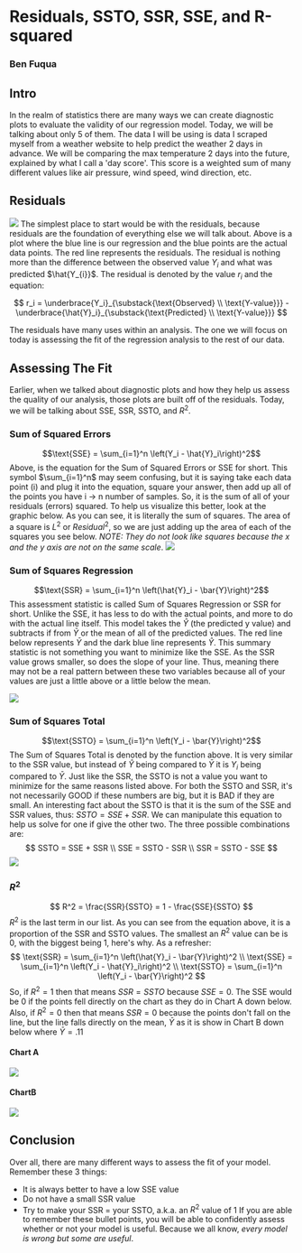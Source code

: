 # Residuals, SSTO, SSR, SSE, and R-squared
### Ben Fuqua

## Intro
In the realm of statistics there are many ways we can create diagnostic plots to evaluate the validity of our regression model. Today, we will be talking about only 5 of them. The data I will be using is data I scraped myself from a weather website to help predict the weather 2 days in advance. We will be comparing the max temperature 2 days into the future, explained by what I call a 'day score'. This score is a weighted sum of many different values like air pressure, wind speed, wind direction, etc. 

## Residuals
![](residuals_basic.png)
The simplest place to start would be with the residuals, because residuals are the foundation of everything else we will talk about. Above is a plot where the blue line is our regression and the blue points are the actual data points. The red line represents the residuals. The residual is nothing more than the difference between the observed value ${Y_{i}}$ and what was predicted $\hat{Y_{i}}$. The residual is denoted by the value $r_i$ and the equation: 

$$  r_i = \underbrace{Y_i}_{\substack{\text{Observed} \\ \text{Y-value}}} - \underbrace{\hat{Y}_i}_{\substack{\text{Predicted} \\ \text{Y-value}}} $$

The residuals have many uses within an analysis. The one we will focus on today is assessing the fit of the regression analysis to the rest of our data.

## Assessing The Fit
Earlier, when we talked about diagnostic plots and how they help us assess the quality of our analysis, those plots are built off of the residuals. Today, we will be talking about SSE, SSR, SSTO, and $R^2$. 

### Sum of Squared Errors 
$$\text{SSE} = \sum_{i=1}^n \left(Y_i - \hat{Y}_i\right)^2$$
Above, is the equation for the Sum of Squared Errors or SSE for short. This symbol $\sum_{i=1}^n$ may seem confusing, but it is saying take each data point (i) and plug it into the equation, square your answer, then add up all of the points you have i -> n number of samples. So, it is the sum of all of your residuals (errors) squared. To help us visualize this better, look at the graphic below. As you can see, it is literally the sum of squares. The area of a square is $L^2$ or $Residual^2$, so we are just adding up the area of each of the squares you see below. *NOTE: They do not look like squares because the x and the y axis are not on the same scale*. 
![](sse.png)

### Sum of Squares Regression
$$\text{SSR} = \sum_{i=1}^n \left(\hat{Y}_i - \bar{Y}\right)^2$$
This assessment statistic is called Sum of Squares Regression  or SSR for short. Unlike the SSE, it has less to do with the actual points, and more to do with the actual line itself. This model takes the $\hat{Y}$ (the predicted y value) and subtracts if from $\bar{Y}$ or the mean of all of the predicted values. The red line below represents $\bar{Y}$ and the dark blue line represents $\hat{Y}$. This summary statistic is not something you want to minimize like the SSE. As the SSR value grows smaller, so does the slope of your line. Thus, meaning there may not be a real pattern between these two variables because all of your values are just a little above or a little below the mean. 

![](regress_line.png)

### Sum of Squares Total 
$$\text{SSTO} = \sum_{i=1}^n \left(Y_i - \bar{Y}\right)^2$$
The Sum of Squares Total is denoted by the function above. It is very similar to the SSR value, but instead of $\hat{Y}$ being compared to $\bar{Y}$ it is ${Y}_i$ being compared to $\bar{Y}$. Just like the SSR, the SSTO is not a value you want to minimize for the same reasons listed above. For both the SSTO and SSR, it's not necessarily GOOD if these numbers are big, but it is BAD if they are small. An interesting fact about the SSTO is that it is the sum of the SSE and SSR values, thus: $SSTO = SSE + SSR$. We can manipulate this equation to help us solve for one if give the other two. The three possible combinations are:
$$
SSTO = SSE + SSR 
\\
SSE = SSTO - SSR
\\
SSR = SSTO - SSE
$$
![](initial.png)

### $R^2$
$$
  R^2 = \frac{SSR}{SSTO} = 1 - \frac{SSE}{SSTO}
$$
$R^2$ is the last term in our list. As you can see from the equation above, it is a proportion of the SSR and SSTO values. The smallest an $R^2$ value can be is 0, with the biggest being 1, here's why. As a refresher:
$$
\text{SSR} = \sum_{i=1}^n \left(\hat{Y}_i - \bar{Y}\right)^2
\\
\text{SSE} = \sum_{i=1}^n \left(Y_i - \hat{Y}_i\right)^2
\\
\text{SSTO} = \sum_{i=1}^n \left(Y_i - \bar{Y}\right)^2
$$
So, if $R^2 = 1$ then that means $SSR = SSTO$ because $SSE = 0$. The SSE would be 0 if the points fell directly on the chart as they do in Chart A down below. Also, if $R^2 = 0$ then that means $SSR = 0$ because the points don't fall on the line, but the line falls directly on  the mean, $\bar{Y}$ as it is show in Chart B down below where $\bar{Y} = .11$
#### Chart A
![](ssechart.png)
#### ChartB
![](ssrchart.png)

## Conclusion
Over all, there are many different ways to assess the fit of your model. Remember these 3 things:
- It is always better to have a low SSE value 
- Do not have a small SSR value
- Try to make your SSR = your SSTO, a.k.a. an $R^2$ value of 1
If you are able to remember these bullet points, you will be able to confidently assess whether or not your model is useful. Because we all know, *every model is wrong but some are useful*. 